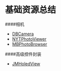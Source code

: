 基础资源总结
===========
####相机
* [DBCamera](https://github.com/danielebogo/DBCamera)
* [NYTPhotoViewer](https://github.com/NYTimes/NYTPhotoViewer)
* [MBPhotoBrowser](https://github.com/mwaterfall/MWPhotoBrowser) 


####高级控件封装
* [JMHoledView](https://github.com/leverdeterre/JMHoledView)
